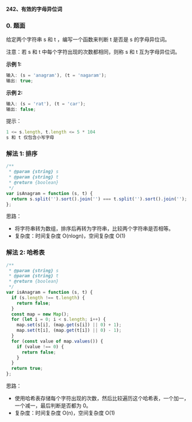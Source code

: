 #### 242、有效的字母异位词

### 0. 题面

给定两个字符串 s 和 t ，编写一个函数来判断 t 是否是 s 的字母异位词。

注意：若 s 和 t 中每个字符出现的次数都相同，则称 s 和 t 互为字母异位词。

**示例 1:**

```javascript
输入: (s = 'anagram'), (t = 'nagaram');
输出: true;
```

**示例 2:**

```javascript
输入: (s = 'rat'), (t = 'car');
输出: false;
```

提示：

```javascript
1 <= s.length, t.length <= 5 * 104
s 和 t 仅包含小写字母
```

### 解法 1: 排序

```javascript
/**
 * @param {string} s
 * @param {string} t
 * @return {boolean}
 */
var isAnagram = function (s, t) {
  return s.split('').sort().join('') === t.split('').sort().join('');
};
```

思路：

- 将字符串转为数组，排序后再转为字符串，比较两个字符串是否相等。
- 复杂度：时间复杂度 O(nlogn)，空间复杂度 O(1)

### 解法 2: 哈希表

```javascript
/**
 * @param {string} s
 * @param {string} t
 * @return {boolean}
 */
var isAnagram = function (s, t) {
  if (s.length !== t.length) {
    return false;
  }
  const map = new Map();
  for (let i = 0; i < s.length; i++) {
    map.set(s[i], (map.get(s[i]) || 0) + 1);
    map.set(t[i], (map.get(t[i]) || 0) - 1);
  }
  for (const value of map.values()) {
    if (value !== 0) {
      return false;
    }
  }
  return true;
};
```

思路：

- 使用哈希表存储每个字符出现的次数，然后比较遍历这个哈希表，一个加一，一个减一，最后判断是否都为 0。
- 复杂度：时间复杂度 O(n)，空间复杂度 O(1)
